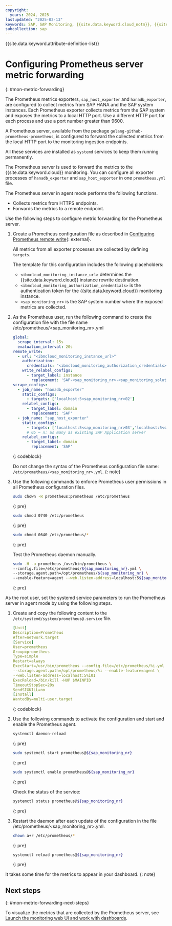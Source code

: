 ```yaml
---
copyright:
  years: 2024, 2025
lastupdated: "2025-02-13"
keywords: SAP, SAP Monitoring, {{site.data.keyword.cloud_notm}}, {{site.data.keyword.ibm_cloud_sap}}, SAP Workloads, SAP HANA
subcollection: sap
---
```


{{site.data.keyword.attribute-definition-list}}


# Configuring Prometheus server metric forwarding
{: #mon-metric-forwarding}

The Prometheus metrics exporters, `sap_host_exporter` and `hanadb_exporter`, are configured to collect metrics from SAP HANA and the SAP system instances.
Each Prometheus exporter collects metrics from the SAP system and exposes the metrics to a local HTTP port. Use a different HTTP port for each process and use a port number greater than 9600.

A Prometheus server, available from the package `golang-github-prometheus-prometheus`, is configured to forward the collected metrics from the local HTTP port to the monitoring ingestion endpoints.

All these services are installed as `systemd` services to keep them running permanently.

The Prometheus server is used to forward the metrics to the {{site.data.keyword.cloud}} monitoring.
You can configure all exporter processes of `hanadb_exporter` and `sap_host_exporter` in one `prometheus.yml` file.

The Prometheus server in agent mode performs the following functions.

   * Collects metrics from HTTPS endpoints.
   * Forwards the metrics to a remote endpoint.

Use the following steps to configure metric forwarding for the Prometheus server.

1. Create a Prometheus configuration file as described in [Configuring Prometheus remote write](/docs/monitoring?topic=monitoring-prometheus_remote_write){: external}.

   All metrics from all exporter processes are collected by defining `targets`.

   The template for this configuration includes the following placeholders:

      * `<ibmcloud_monitoring_instance_url>` determines the {{site.data.keyword.cloud}} instance rewrite destination.
      * `<ibmcloud_monitoring_authorization_credentials>` is the authentication token for the {{site.data.keyword.cloud}} monitoring instance.
      * `<sap_monitoring_nr>` is the SAP system number where the exposed metrics are collected.

1. As the Prometheus user, run the following command to create the configuration file with the file name /etc/prometheus/<sap_monitoring_nr>.yml

   ```yaml
   global:
     scrape_interval: 15s
     evaluation_interval: 20s
   remote_write:
     - url: "<ibmcloud_monitoring_instance_url>"
       authorization:
         credentials: "<ibmcloud_monitoring_authorization_credentials>"
       write_relabel_configs:
         - target_label: instance
           replacement: 'SAP-<sap_monitoring_nr>-<sap_monitoring_solution_name>'
   scrape_configs:
     - job_name: "hanadb_exporter"
       static_configs:
         - targets: ['localhost:5<sap_monitoring_nr>02']
       relabel_configs:
         - target_label: domain
           replacement: 'SAP'
     - job_name: "sap_host_exporter"
       static_configs:
         - targets: ['localhost:5<sap_monitoring_nr>03','localhost:5<sap_monitoring_nr>04','localhost:5<sap_monitoring_nr>05']
         # 05 – n: as many as existing SAP Application server
       relabel_configs:
         - target_label: domain
           replacement: 'SAP'
   ```
   {: codeblock}

   Do not change the syntax of the Prometheus configuration file name: `/etc/prometheus/<sap_monitoring_nr>.yml`.
   {: note}

1. Use the following commands to enforce Prometheus user permissions in all Prometheus configuration files.

   ```sh
   sudo chown -R prometheus:prometheus /etc/prometheus
   ```
   {: pre}

   ```sh
   sudo chmod 0740 /etc/prometheus
   ```
   {: pre}

   ```sh
   sudo chmod 0640 /etc/prometheus/*
   ```
   {: pre}

   Test the Prometheus daemon manually.

   ```sh
   sudo -H -u prometheus /usr/bin/prometheus \
   --config.file=/etc/prometheus/${sap_monitoring_nr}.yml \
   --storage.agent.path=/opt/prometheus/${sap_monitoring_nr} \
   --enable-feature=agent --web.listen-address=localhost:5${sap_monitoring_nr}01
   ```
   {: pre}

As the root user, set the systemd service parameters to run the Prometheus server in agent mode by using the following steps.

1. Create and copy the following content to the `/etc/systemd/system/prometheus@.service` file.

   ```yaml
   [Unit]
   Description=Prometheus
   After=network.target
   [Service]
   User=prometheus
   Group=prometheus
   Type=simple
   Restart=always
   ExecStart=/usr/bin/prometheus --config.file=/etc/prometheus/%i.yml \
   --storage.agent.path=/opt/prometheus/%i --enable-feature=agent \
   --web.listen-address=localhost:5%i01
   ExecReload=/bin/kill -HUP $MAINPID
   TimeoutStopSec=20s
   SendSIGKILL=no
   [Install]
   WantedBy=multi-user.target
   ```
   {: codeblock}

1. Use the following commands to activate the configuration and start and enable the Prometheus agent.

   ```sh
   systemctl daemon-reload
   ```
   {: pre}

   ```sh
   sudo systemctl start prometheus@${sap_monitoring_nr}
   ```
   {: pre}

   ```sh
   sudo systemctl enable prometheus@${sap_monitoring_nr}
   ```
   {: pre}

   Check the status of the service:

   ```sh
   systemctl status prometheus@${sap_monitoring_nr}
   ```
   {: pre}

1. Restart the daemon after each update of the configuration in the file /etc/prometheus/<sap_monitoring_nr>.yml.

   ```sh
   chown a+r /etc/prometheus/*
   ```
   {: pre}

   ```sh
   systemctl reload prometheus@${sap_monitoring_nr}
   ```
   {: pre}

It takes some time for the metrics to appear in your dashboard.
{: note}

## Next steps
{: #mon-metric-forwarding-next-steps}

To visualize the metrics that are collected by the Prometheus server, see [Launch the monitoring web UI and work with dashboards](/docs/sap?topic=sap-mon-launch-web-ui-dashboards).
